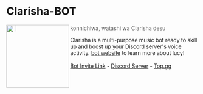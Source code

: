 # Clarisha-BOT

<img src="https://i.imgur.com/yrF189Qt.png" width=165 align="left"/>

> konnichiwa, watashi wa Clarisha desu <br>

Clarisha is a multi-purpose music bot ready to skill up and boost up your Discord server's voice activity. [bot website](https://clarisha.vercel.app/) to learn more about lucy! <br><br>
[Bot Invite Link](https://discordapp.com/api/oauth2/authorize?client_id=1132766063365476442&scope=bot&redirect_uri=https%3A%2F%2Fclarishabotbot.github.io%2F%3Finvited%3Dyes) - [Discord Server](https://discord.gg/WFfjrQxnfH) - [Top.gg](https://top.gg/user/361407102650109952)
<br>
